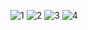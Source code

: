 ![1](https://user-images.githubusercontent.com/44949723/230289170-aee0f512-1757-419f-9744-bffbebc0472c.png)
![2](https://user-images.githubusercontent.com/44949723/230289208-16cfd256-cbae-4457-9ae7-8d292f0951a3.png)
![3](https://user-images.githubusercontent.com/44949723/230289227-5c3385b8-7239-43c7-946d-d3846c5cf001.png)
![4](https://user-images.githubusercontent.com/44949723/230289231-d04d350e-720a-4962-b4b4-0938d0ef5abc.png)
